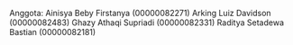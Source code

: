 Anggota:
Ainisya Beby Firstanya (00000082271)
Arking Luiz Davidson (00000082483)
Ghazy Athaqi Supriadi (00000082331)
Raditya Setadewa Bastian (00000082181)
